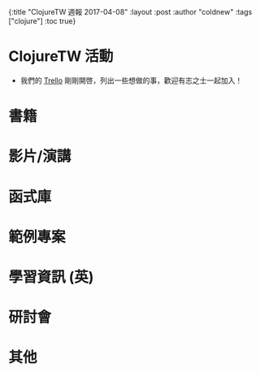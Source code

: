 {:title "ClojureTW 週報 2017-04-08"
:layout :post
:author "coldnew"
:tags  ["clojure"]
:toc true}

# ClojureTW 活動

* 我們的 [Trello](https://trello.com/b/odbLWaAr/general) 剛剛開啓，列出一些想做的事，歡迎有志之士一起加入！

# 書籍

# 影片/演講

# 函式庫

# 範例專案

# 學習資訊 (英)

# 研討會

# 其他


